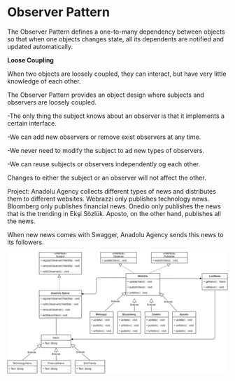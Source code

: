 # Observer Pattern

The Observer Pattern defines a one-to-many dependency between objects so that when one objects changes state, all its dependents are notified and updated automatically.

**Loose Coupling**

When two objects are loosely coupled, they can interact, but have very little knowledge of each other.

The Observer Pattern provides an object design where subjects and observers are loosely coupled.

-The only thing the subject knows about an observer is that it implements a certain interface.

-We can add new observers or remove exist observers at any time.

-We never need to modify the subject to ad new types of observers.

-We can reuse subjects or observers independently og each other.

Changes to either the subject or an observer will not affect the other.

Project:
Anadolu Agency collects different types of news and distributes them to different websites.
Webrazzi only publishes technology news.
Bloomberg only publishes financial news.
Onedio only publishes the news that is the trending in Ekşi Sözlük.
Aposto, on the other hand, publishes all the news.

When new news comes with Swagger, Anadolu Agency sends this news to its followers.

![](observerpattern.jpg)